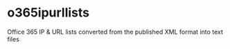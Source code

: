 # o365ipurllists
Office 365 IP &amp; URL lists converted from the published XML format into text files
